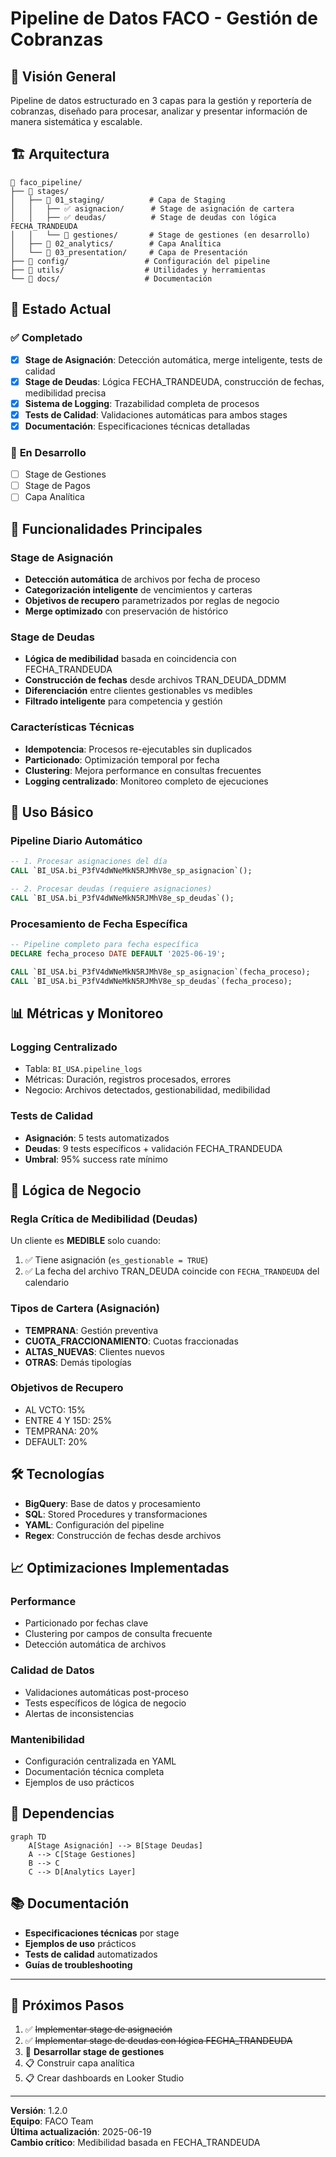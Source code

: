 # Pipeline de Datos FACO - Gestión de Cobranzas

## 🎯 Visión General

Pipeline de datos estructurado en 3 capas para la gestión y reportería de cobranzas, diseñado para procesar, analizar y presentar información de manera sistemática y escalable.

## 🏗️ Arquitectura

```
📁 faco_pipeline/
├── 📁 stages/
│   ├── 📁 01_staging/          # Capa de Staging
│   │   ├── ✅ asignacion/      # Stage de asignación de cartera
│   │   ├── ✅ deudas/          # Stage de deudas con lógica FECHA_TRANDEUDA
│   │   └── 🔄 gestiones/       # Stage de gestiones (en desarrollo)
│   ├── 📁 02_analytics/        # Capa Analítica  
│   └── 📁 03_presentation/     # Capa de Presentación
├── 📁 config/                 # Configuración del pipeline
├── 📁 utils/                  # Utilidades y herramientas
└── 📁 docs/                   # Documentación
```

## 🚀 Estado Actual

### ✅ **Completado**
- [x] **Stage de Asignación**: Detección automática, merge inteligente, tests de calidad
- [x] **Stage de Deudas**: Lógica FECHA_TRANDEUDA, construcción de fechas, medibilidad precisa
- [x] **Sistema de Logging**: Trazabilidad completa de procesos
- [x] **Tests de Calidad**: Validaciones automáticas para ambos stages
- [x] **Documentación**: Especificaciones técnicas detalladas

### 🔄 **En Desarrollo**
- [ ] Stage de Gestiones
- [ ] Stage de Pagos
- [ ] Capa Analítica

## 🎯 **Funcionalidades Principales**

### **Stage de Asignación**
- **Detección automática** de archivos por fecha de proceso
- **Categorización inteligente** de vencimientos y carteras
- **Objetivos de recupero** parametrizados por reglas de negocio
- **Merge optimizado** con preservación de histórico

### **Stage de Deudas** 
- **Lógica de medibilidad** basada en coincidencia con FECHA_TRANDEUDA
- **Construcción de fechas** desde archivos TRAN_DEUDA_DDMM
- **Diferenciación** entre clientes gestionables vs medibles
- **Filtrado inteligente** para competencia y gestión

### **Características Técnicas**
- **Idempotencia**: Procesos re-ejecutables sin duplicados
- **Particionado**: Optimización temporal por fecha
- **Clustering**: Mejora performance en consultas frecuentes
- **Logging centralizado**: Monitoreo completo de ejecuciones

## 🔧 **Uso Básico**

### **Pipeline Diario Automático**
```sql
-- 1. Procesar asignaciones del día
CALL `BI_USA.bi_P3fV4dWNeMkN5RJMhV8e_sp_asignacion`();

-- 2. Procesar deudas (requiere asignaciones)
CALL `BI_USA.bi_P3fV4dWNeMkN5RJMhV8e_sp_deudas`();
```

### **Procesamiento de Fecha Específica**
```sql
-- Pipeline completo para fecha específica
DECLARE fecha_proceso DATE DEFAULT '2025-06-19';

CALL `BI_USA.bi_P3fV4dWNeMkN5RJMhV8e_sp_asignacion`(fecha_proceso);
CALL `BI_USA.bi_P3fV4dWNeMkN5RJMhV8e_sp_deudas`(fecha_proceso);
```

## 📊 **Métricas y Monitoreo**

### **Logging Centralizado**
- Tabla: `BI_USA.pipeline_logs`
- Métricas: Duración, registros procesados, errores
- Negocio: Archivos detectados, gestionabilidad, medibilidad

### **Tests de Calidad**
- **Asignación**: 5 tests automatizados
- **Deudas**: 9 tests específicos + validación FECHA_TRANDEUDA
- **Umbral**: 95% success rate mínimo

## 🎯 **Lógica de Negocio**

### **Regla Crítica de Medibilidad (Deudas)**
Un cliente es **MEDIBLE** solo cuando:
1. ✅ Tiene asignación (`es_gestionable = TRUE`)
2. ✅ La fecha del archivo TRAN_DEUDA coincide con `FECHA_TRANDEUDA` del calendario

### **Tipos de Cartera (Asignación)**
- **TEMPRANA**: Gestión preventiva
- **CUOTA_FRACCIONAMIENTO**: Cuotas fraccionadas
- **ALTAS_NUEVAS**: Clientes nuevos
- **OTRAS**: Demás tipologías

### **Objetivos de Recupero**
- AL VCTO: 15%
- ENTRE 4 Y 15D: 25%
- TEMPRANA: 20%
- DEFAULT: 20%

## 🛠️ **Tecnologías**

- **BigQuery**: Base de datos y procesamiento
- **SQL**: Stored Procedures y transformaciones
- **YAML**: Configuración del pipeline
- **Regex**: Construcción de fechas desde archivos

## 📈 **Optimizaciones Implementadas**

### **Performance**
- Particionado por fechas clave
- Clustering por campos de consulta frecuente
- Detección automática de archivos

### **Calidad de Datos**
- Validaciones automáticas post-proceso
- Tests específicos de lógica de negocio
- Alertas de inconsistencias

### **Mantenibilidad**
- Configuración centralizada en YAML
- Documentación técnica completa
- Ejemplos de uso prácticos

## 🔗 **Dependencias**

```mermaid
graph TD
    A[Stage Asignación] --> B[Stage Deudas]
    A --> C[Stage Gestiones]
    B --> C
    C --> D[Analytics Layer]
```

## 📚 **Documentación**

- **Especificaciones técnicas** por stage
- **Ejemplos de uso** prácticos
- **Tests de calidad** automatizados
- **Guías de troubleshooting**

---

## 🚀 **Próximos Pasos**

1. ✅ ~~Implementar stage de asignación~~
2. ✅ ~~Implementar stage de deudas con lógica FECHA_TRANDEUDA~~
3. 🔄 **Desarrollar stage de gestiones**
4. 📋 Construir capa analítica
5. 📋 Crear dashboards en Looker Studio

---

**Versión**: 1.2.0  
**Equipo**: FACO Team  
**Última actualización**: 2025-06-19  
**Cambio crítico**: Medibilidad basada en FECHA_TRANDEUDA
